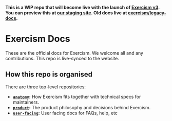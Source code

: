 **This is a WIP repo that will become live with the launch of [Exercism v3](https://github.com/exercism/v3). You can preview this at [our staging site](https://exercism.lol/docs). Old docs live at [exercism/legacy-docs](https://github.com/exercism/legacy-docs).**

# Exercism Docs

These are the official docs for Exercism. 
We welcome all and any contributions.
This repo is live-synced to the website.

## How this repo is organised

There are three top-level repositories:

- **[`anatomy`](./anatomy):** How Exercism fits together with technical specs for maintainers.
- **[`product`](./product):** The product philosophy and decisions behind Exercism.
- **[`user-facing`](./user-facing):** User facing docs for FAQs, help, etc

